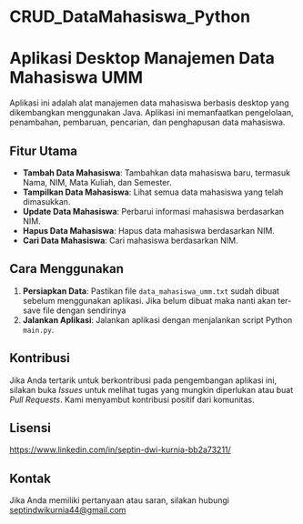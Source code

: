 # CRUD_DataMahasiswa_Python
# Aplikasi Desktop Manajemen Data Mahasiswa UMM

Aplikasi ini adalah alat manajemen data mahasiswa berbasis desktop yang dikembangkan menggunakan Java. 
Aplikasi ini memanfaatkan pengelolaan, penambahan, pembaruan, pencarian, dan penghapusan data mahasiswa.

## Fitur Utama
- **Tambah Data Mahasiswa**: Tambahkan data mahasiswa baru, termasuk Nama, NIM, Mata Kuliah, dan Semester.
- **Tampilkan Data Mahasiswa**: Lihat semua data mahasiswa yang telah dimasukkan.
- **Update Data Mahasiswa**: Perbarui informasi mahasiswa berdasarkan NIM.
- **Hapus Data Mahasiswa**: Hapus data mahasiswa berdasarkan NIM.
- **Cari Data Mahasiswa**: Cari mahasiswa berdasarkan NIM.

## Cara Menggunakan
1. **Persiapkan Data**: Pastikan file `data_mahasiswa_umm.txt` sudah dibuat sebelum menggunakan aplikasi. Jika belum dibuat maka nanti akan ter-save file dengan sendirinya
2. **Jalankan Aplikasi**: Jalankan aplikasi dengan menjalankan script Python `main.py`.

## Kontribusi
Jika Anda tertarik untuk berkontribusi pada pengembangan aplikasi ini, silakan buka *Issues* untuk melihat tugas yang mungkin diperlukan atau buat *Pull Requests*. 
Kami menyambut kontribusi positif dari komunitas.

## Lisensi
https://www.linkedin.com/in/septin-dwi-kurnia-bb2a73211/

## Kontak
Jika Anda memiliki pertanyaan atau saran, silakan hubungi septindwikurnia44@gmail.com
